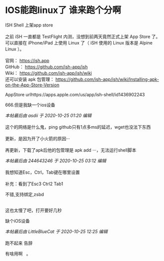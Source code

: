 # IOS能跑linux了 谁来跑个分啊


ISH Shell 上架app store<br />
<br />
之前 iSH 一直都是 TestFlight 内测，没想到前两天竟然正式上架 App Store 了。可以直接在 iPhone/iPad 上使用 Linux 了（ iSH 使用的 Linux 版本是 Alpine Linux ）。<br />
<br />
官网： https://ish.app<br />
GitHub： https://github.com/ish-app/ish<br />
Wiki： https://github.com/ish-app/ish/wiki<br />
还可以安装 apk 包管理： https://github.com/ish-app/ish/wiki/Installing-apk-on-the-App-Store-Version

AppStore urlhttps://apps.apple.com/us/app/ish-shell/id1436902243

666.但是我缺一个ios设备

<i class="pstatus"> 本帖最后由 asdii 于 2020-10-25 01:20 编辑 </i><br />
<br />
这个的网络是什么鬼，ping github只有1点多ms的延迟，wget也没法下东西<br />
<br />
更新，是因为开了小火箭的原因···<br />
<br />
再更新，下载了apk后他的包管理是 apk add ···，无法运行shell脚本

<i class="pstatus"> 本帖最后由 244643246 于 2020-10-25 03:12 编辑 </i><br />
<br />
我想知道Esc，Ctrl，Tab键在哪里设置<br />
<br />
补充：看到了Esc3 Ctrl2 Tab1

不错,支持绑定,zsbd<img src="static/image/smiley/default/lol.gif" smilieid="12" border="0" alt="" /><img id="aimg_uW71c" onclick="zoom(this, this.src, 0, 0, 0)" class="zoom" src="https://cdn.jsdelivr.net/gh/hishis/forum-master/public/images/patch.gif" onmouseover="img_onmouseoverfunc(this)" onload="thumbImg(this)" border="0" alt="" />

<img id="aimg_OxP62" onclick="zoom(this, this.src, 0, 0, 0)" class="zoom" src="https://i.loli.net/2020/10/25/GCwH2BJqUnEkVbt.png" onmouseover="img_onmouseoverfunc(this)" onload="thumbImg(this)" border="0" alt="" /><br />
<img id="aimg_c0l9i" onclick="zoom(this, this.src, 0, 0, 0)" class="zoom" src="https://i.loli.net/2020/10/25/5OQitGFPfhUMJaw.png" onmouseover="img_onmouseoverfunc(this)" onload="thumbImg(this)" border="0" alt="" /><br />
<br />
这也太慢了吧，打开要好几秒

缺个iOS设备

<i class="pstatus"> 本帖最后由 LittleBlueCat 于 2020-10-25 12:25 编辑 </i><br />
<br />
跑不起来 告辞<img id="aimg_IjIjJ" onclick="zoom(this, this.src, 0, 0, 0)" class="zoom" src="https://img.miku.cool/2020/10/25/1.jpg" onmouseover="img_onmouseoverfunc(this)" onload="thumbImg(this)" border="0" alt="" />

有啥用啊&nbsp; &nbsp;。
